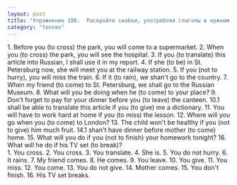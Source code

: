 ```yaml
---
layout: post
title: "Упражнение 186.  Раскройте скобки, употребляя глаголы в нужном времени."
category: "tenses"
---
```

<section class="question">
1. Before you (to cross) the park, you will come to a supermarket. 2. When you (to cross) the park, you will see the hospital. 3. If you (to translate) this
article into Russian, I shall use it in my report. 4. If she (to be) in St. Petersburg now, she will meet you at the railway station. 5. If you (not to hurry), you will miss the train. 6. If it (to rain), we shan't go to the country. 7. When my friend (to come) to St. Petersburg, we shall go to the Russian Museum. 8. What will you be doing when he (to come) to your place? 9. Don't forget to pay for your dinner before you (to leave) the canteen. 10.1 shall be able to translate this article if you (to give) me a dictionary. 11. You will have to work hard at home if you (to miss) the lesson. 12. Where will you go when you (to come) to London? 13. The child won't be healthy if you (not to give) him much fruit. 14.1 shan't have dinner before mother (to come) home. 15. What will you do if you (not to finish) your homework tonight? 16. What will he do if his TV set (to break)?
</section>

<section class="answer">
1. You cross. 2. You cross. 3. You translate. 4. She is. 5. You do not hurry. 6. It rains. 7. My friend comes. 8. He comes. 9. You leave. 10. You give. 11. You miss. 12. You come. 13. You do not give. 14. Mother comes. 15. You don't finish. 16. His TV set breaks.
</section>